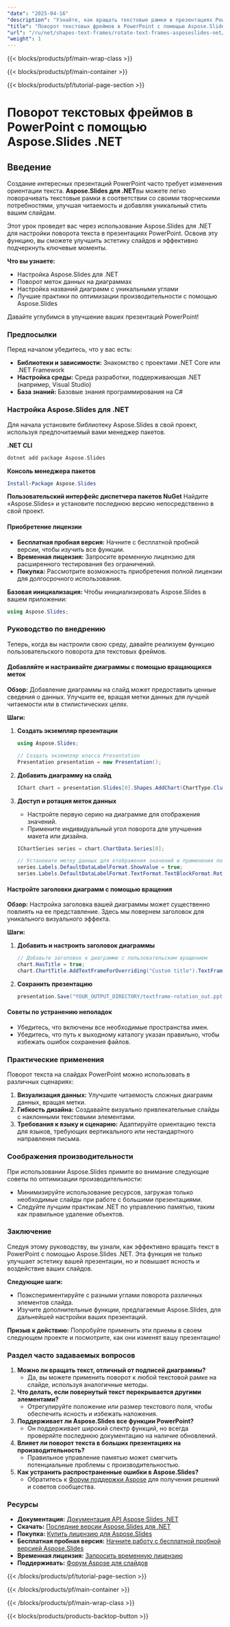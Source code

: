 ```yaml
---
"date": "2025-04-16"
"description": "Узнайте, как вращать текстовые рамки в презентациях PowerPoint с помощью Aspose.Slides для .NET. Это руководство охватывает настройку, реализацию и лучшие практики."
"title": "Поворот текстовых фреймов в PowerPoint с помощью Aspose.Slides .NET&#58; Пошаговое руководство"
"url": "/ru/net/shapes-text-frames/rotate-text-frames-asposeslides-net/"
"weight": 1
---
```


{{< blocks/products/pf/main-wrap-class >}}

{{< blocks/products/pf/main-container >}}

{{< blocks/products/pf/tutorial-page-section >}}
# Поворот текстовых фреймов в PowerPoint с помощью Aspose.Slides .NET

## Введение

Создание интересных презентаций PowerPoint часто требует изменения ориентации текста. **Aspose.Slides для .NET**вы можете легко поворачивать текстовые рамки в соответствии со своими творческими потребностями, улучшая читаемость и добавляя уникальный стиль вашим слайдам.

Этот урок проведет вас через использование Aspose.Slides для .NET для настройки поворота текста в презентациях PowerPoint. Освоив эту функцию, вы сможете улучшить эстетику слайдов и эффективно подчеркнуть ключевые моменты.

**Что вы узнаете:**
- Настройка Aspose.Slides для .NET
- Поворот меток данных на диаграммах
- Настройка названий диаграмм с уникальными углами
- Лучшие практики по оптимизации производительности с помощью Aspose.Slides

Давайте углубимся в улучшение ваших презентаций PowerPoint!

### Предпосылки

Перед началом убедитесь, что у вас есть:
- **Библиотеки и зависимости:** Знакомство с проектами .NET Core или .NET Framework
- **Настройка среды:** Среда разработки, поддерживающая .NET (например, Visual Studio)
- **База знаний:** Базовые знания программирования на C#

### Настройка Aspose.Slides для .NET

Для начала установите библиотеку Aspose.Slides в свой проект, используя предпочитаемый вами менеджер пакетов.

**.NET CLI**
```bash
dotnet add package Aspose.Slides
```

**Консоль менеджера пакетов**
```powershell
Install-Package Aspose.Slides
```

**Пользовательский интерфейс диспетчера пакетов NuGet**
Найдите «Aspose.Slides» и установите последнюю версию непосредственно в свой проект.

#### Приобретение лицензии
- **Бесплатная пробная версия:** Начните с бесплатной пробной версии, чтобы изучить все функции.
- **Временная лицензия:** Запросите временную лицензию для расширенного тестирования без ограничений.
- **Покупка:** Рассмотрите возможность приобретения полной лицензии для долгосрочного использования.

**Базовая инициализация:**
Чтобы инициализировать Aspose.Slides в вашем приложении:
```csharp
using Aspose.Slides;
```

### Руководство по внедрению

Теперь, когда вы настроили свою среду, давайте реализуем функцию пользовательского поворота для текстовых фреймов.

#### Добавляйте и настраивайте диаграммы с помощью вращающихся меток
**Обзор:**
Добавление диаграммы на слайд может предоставить ценные сведения о данных. Улучшите ее, вращая метки данных для лучшей читаемости или в стилистических целях.

**Шаги:**
1. **Создать экземпляр презентации**
   ```csharp
   using Aspose.Slides;

   // Создать экземпляр класса Presentation
   Presentation presentation = new Presentation();
   ```
2. **Добавить диаграмму на слайд**
   ```csharp
   IChart chart = presentation.Slides[0].Shapes.AddChart(ChartType.ClusteredColumn, 50, 50, 500, 300);
   ```
3. **Доступ и ротация меток данных**
   - Настройте первую серию на диаграмме для отображения значений.
   - Примените индивидуальный угол поворота для улучшения макета или дизайна.

   ```csharp
   IChartSeries series = chart.ChartData.Series[0];

   // Установите метку данных для отображения значений и применения пользовательского угла поворота
   series.Labels.DefaultDataLabelFormat.ShowValue = true;
   series.Labels.DefaultDataLabelFormat.TextFormat.TextBlockFormat.RotationAngle = 65; // Повернуть этикетки на 65 градусов
   ```

#### Настройте заголовки диаграмм с помощью вращения
**Обзор:**
Настройка заголовка вашей диаграммы может существенно повлиять на ее представление. Здесь мы повернем заголовок для уникального визуального эффекта.

**Шаги:**
1. **Добавить и настроить заголовок диаграммы**
   ```csharp
   // Добавьте заголовок к диаграмме с пользовательским вращением
   chart.HasTitle = true;
   chart.ChartTitle.AddTextFrameForOverriding("Custom title").TextFrameFormat.RotationAngle = -30; // Повернуть заголовок на -30 градусов
   ```
2. **Сохранить презентацию**
   ```csharp
   presentation.Save("YOUR_OUTPUT_DIRECTORY/textframe-rotation_out.pptx");
   ```

#### Советы по устранению неполадок
- Убедитесь, что включены все необходимые пространства имен.
- Убедитесь, что путь к выходному каталогу указан правильно, чтобы избежать ошибок сохранения файлов.

### Практические применения

Поворот текста на слайдах PowerPoint можно использовать в различных сценариях:
1. **Визуализация данных:** Улучшите читаемость сложных диаграмм данных, вращая метки.
2. **Гибкость дизайна:** Создавайте визуально привлекательные слайды с наклонными текстовыми элементами.
3. **Требования к языку и сценарию:** Адаптируйте ориентацию текста для языков, требующих вертикального или нестандартного направления письма.

### Соображения производительности
При использовании Aspose.Slides примите во внимание следующие советы по оптимизации производительности:
- Минимизируйте использование ресурсов, загружая только необходимые слайды при работе с большими презентациями.
- Следуйте лучшим практикам .NET по управлению памятью, таким как правильное удаление объектов.

### Заключение
Следуя этому руководству, вы узнали, как эффективно вращать текст в PowerPoint с помощью Aspose.Slides .NET. Эта функция не только улучшает эстетику вашей презентации, но и повышает ясность и воздействие ваших слайдов.

**Следующие шаги:**
- Поэкспериментируйте с разными углами поворота различных элементов слайда.
- Изучите дополнительные функции, предлагаемые Aspose.Slides, для дальнейшей настройки ваших презентаций.

**Призыв к действию:** Попробуйте применить эти приемы в своем следующем проекте и посмотрите, как они изменят вашу презентацию!

### Раздел часто задаваемых вопросов
1. **Можно ли вращать текст, отличный от подписей диаграммы?**
   - Да, вы можете применить поворот к любой текстовой рамке на слайде, используя аналогичные методы.
2. **Что делать, если повернутый текст перекрывается другими элементами?**
   - Отрегулируйте положение или размер текстового поля, чтобы обеспечить ясность и избежать наложения.
3. **Поддерживает ли Aspose.Slides все функции PowerPoint?**
   - Он поддерживает широкий спектр функций, но всегда проверяйте последнюю документацию на наличие обновлений.
4. **Влияет ли поворот текста в больших презентациях на производительность?**
   - Правильное управление памятью может смягчить потенциальные проблемы с производительностью.
5. **Как устранить распространенные ошибки в Aspose.Slides?**
   - Обратитесь к [Форум поддержки Aspose](https://forum.aspose.com/c/slides/11) для получения решений и советов сообщества.

### Ресурсы
- **Документация:** [Документация API Aspose Slides .NET](https://reference.aspose.com/slides/net/)
- **Скачать:** [Последние версии Aspose.Slides для .NET](https://releases.aspose.com/slides/net/)
- **Покупка:** [Купить лицензию для Aspose.Slides](https://purchase.aspose.com/buy)
- **Бесплатная пробная версия:** [Начните работу с бесплатной пробной версией Aspose.Slides](https://releases.aspose.com/slides/net/)
- **Временная лицензия:** [Запросить временную лицензию](https://purchase.aspose.com/temporary-license/)
- **Поддерживать:** [Форум Aspose для слайдов](https://forum.aspose.com/c/slides/11)

{{< /blocks/products/pf/tutorial-page-section >}}

{{< /blocks/products/pf/main-container >}}

{{< /blocks/products/pf/main-wrap-class >}}

{{< blocks/products/products-backtop-button >}}